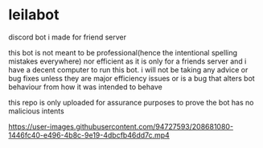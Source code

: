 # leilabot
discord bot i made for friend server

this bot is not meant to be professional(hence the intentional spelling mistakes everywhere)
nor efficient as it is only for a friends server and i have a decent computer to run this bot.
i will not be taking any advice or bug fixes unless they are major efficiency issues or is a bug that alters bot behaviour from how it was intended to behave 

this repo is only uploaded for assurance purposes to prove the bot has no malicious intents

https://user-images.githubusercontent.com/94727593/208681080-1446fc40-e496-4b8c-9e19-4dbcfb46dd7c.mp4

